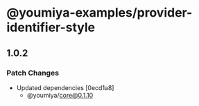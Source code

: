 # @youmiya-examples/provider-identifier-style

## 1.0.2

### Patch Changes

- Updated dependencies [0ecd1a8]
  - @youmiya/core@0.1.10
